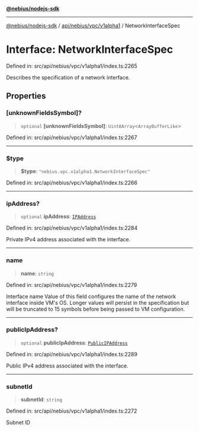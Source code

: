 [**@nebius/nodejs-sdk**](../../../../../README.md)

---

[@nebius/nodejs-sdk](../../../../../README.md) / [api/nebius/vpc/v1alpha1](../README.md) / NetworkInterfaceSpec

# Interface: NetworkInterfaceSpec

Defined in: src/api/nebius/vpc/v1alpha1/index.ts:2265

Describes the specification of a network interface.

## Properties

### \[unknownFieldsSymbol\]?

> `optional` **\[unknownFieldsSymbol\]**: `Uint8Array`\<`ArrayBufferLike`\>

Defined in: src/api/nebius/vpc/v1alpha1/index.ts:2267

---

### $type

> **$type**: `"nebius.vpc.v1alpha1.NetworkInterfaceSpec"`

Defined in: src/api/nebius/vpc/v1alpha1/index.ts:2266

---

### ipAddress?

> `optional` **ipAddress**: [`IPAddress`](IPAddress.md)

Defined in: src/api/nebius/vpc/v1alpha1/index.ts:2284

Private IPv4 address associated with the interface.

---

### name

> **name**: `string`

Defined in: src/api/nebius/vpc/v1alpha1/index.ts:2279

Interface name
Value of this field configures the name of the network interface inside VM's OS.
Longer values will persist in the specification but will be truncated to 15 symbols before being passed to VM configuration.

---

### publicIpAddress?

> `optional` **publicIpAddress**: [`PublicIPAddress`](PublicIPAddress.md)

Defined in: src/api/nebius/vpc/v1alpha1/index.ts:2289

Public IPv4 address associated with the interface.

---

### subnetId

> **subnetId**: `string`

Defined in: src/api/nebius/vpc/v1alpha1/index.ts:2272

Subnet ID
